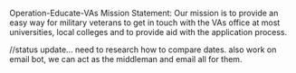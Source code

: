 Operation-Educate-VAs
Mission Statement:
Our mission is to provide an easy way for military veterans to get in touch with the VAs office at most universities, local colleges and to provide aid with the application process.


//status update... need to research how to compare dates.
also work on email bot, we can act as the middleman and email all for them.

